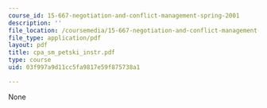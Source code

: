 ```yaml
---
course_id: 15-667-negotiation-and-conflict-management-spring-2001
description: ''
file_location: /coursemedia/15-667-negotiation-and-conflict-management-spring-2001/03f997a9d11cc5fa9817e59f875738a1_cpa_sm_petski_instr.pdf
file_type: application/pdf
layout: pdf
title: cpa_sm_petski_instr.pdf
type: course
uid: 03f997a9d11cc5fa9817e59f875738a1

---
```

None